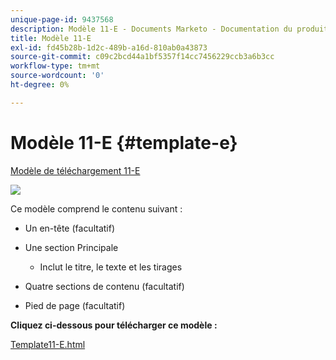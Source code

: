 ```yaml
---
unique-page-id: 9437568
description: Modèle 11-E - Documents Marketo - Documentation du produit
title: Modèle 11-E
exl-id: fd45b28b-1d2c-489b-a16d-810ab0a43873
source-git-commit: c09c2bcd44a1bf5357f14cc7456229ccb3a6b3cc
workflow-type: tm+mt
source-wordcount: '0'
ht-degree: 0%

---
```


# Modèle 11-E {#template-e}

[Modèle de téléchargement 11-E](https://docs.marketo.com/download/attachments/9437568/template-11e.html?version=1&amp;modificationdate=1438211431000&amp;api=v2)

![](assets/image2015-8-4-10-3a34-3a30.png)

Ce modèle comprend le contenu suivant :

* Un en-tête (facultatif)
* Une section Principale

   * Inclut le titre, le texte et les tirages

* Quatre sections de contenu (facultatif)
* Pied de page (facultatif)

**Cliquez ci-dessous pour télécharger ce modèle :**

[Template11-E.html](https://docs.marketo.com/download/attachments/9437568/template-11e.html?version=1&amp;modificationdate=1438211431000&amp;api=v2)
